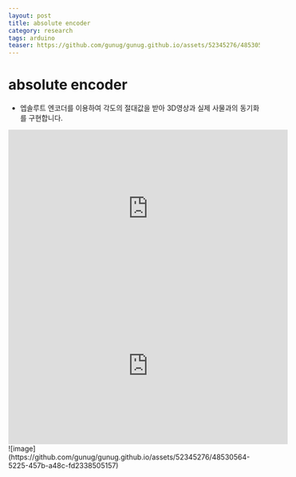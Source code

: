 ```yaml
---
layout: post
title: absolute encoder
category: research
tags: arduino
teaser: https://github.com/gunug/gunug.github.io/assets/52345276/48530564-5225-457b-a48c-fd2338505157
---
```


# absolute encoder
* 엡솔루트 엔코더를 이용하여 각도의 절대값을 받아 3D영상과 실제 사물과의 동기화를 구현합니다.
<iframe width="560" height="315" src="https://www.youtube.com/embed/gK4rc1HLrHI?si=5UaG8qBDC6XQc1za" title="YouTube video player" frameborder="0" allow="accelerometer; autoplay; clipboard-write; encrypted-media; gyroscope; picture-in-picture; web-share" allowfullscreen></iframe>
<iframe width="560" height="315" src="https://www.youtube.com/embed/DdeLb0ZPFVE?si=qRLAvXTWzW_rMmKl" title="YouTube video player" frameborder="0" allow="accelerometer; autoplay; clipboard-write; encrypted-media; gyroscope; picture-in-picture; web-share" allowfullscreen></iframe>
![image](https://github.com/gunug/gunug.github.io/assets/52345276/48530564-5225-457b-a48c-fd2338505157)
